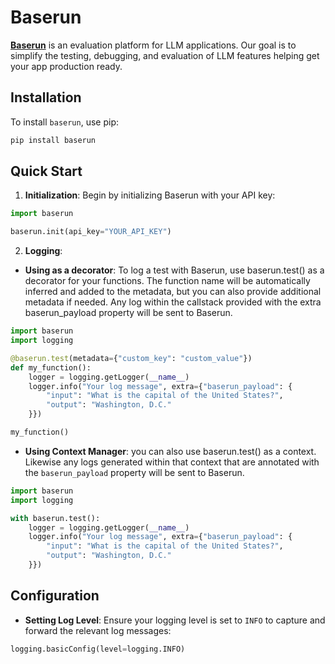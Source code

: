# Baserun

**[Baserun](https://baserun.ai)** is an evaluation platform for LLM applications. Our goal is to simplify the testing, debugging, and evaluation of LLM features helping get your app production ready.

## Installation

To install `baserun`, use pip:

```bash
pip install baserun
```

## Quick Start

1. **Initialization**: Begin by initializing Baserun with your API key:

```python
import baserun

baserun.init(api_key="YOUR_API_KEY")
```

2. **Logging**: 

* **Using as a decorator**: To log a test with Baserun, use baserun.test() as a decorator for your functions. The function name will be automatically inferred and added to the metadata, but you can also provide additional metadata if needed. Any log within the callstack provided with the extra baserun_payload property will be sent to Baserun.
```python
import baserun
import logging

@baserun.test(metadata={"custom_key": "custom_value"})
def my_function():
    logger = logging.getLogger(__name__)
    logger.info("Your log message", extra={"baserun_payload": {
        "input": "What is the capital of the United States?",
        "output": "Washington, D.C."
    }})

my_function()
```

* **Using Context Manager**: you can also use baserun.test() as a context. Likewise any logs generated within that context that are annotated with the `baserun_payload` property will be sent to Baserun. 

```python
import baserun
import logging

with baserun.test():
    logger = logging.getLogger(__name__)
    logger.info("Your log message", extra={"baserun_payload": {
        "input": "What is the capital of the United States?",
        "output": "Washington, D.C."
    }})
```

## Configuration

- **Setting Log Level**: Ensure your logging level is set to `INFO` to capture and forward the relevant log messages:

```python
logging.basicConfig(level=logging.INFO)
```
